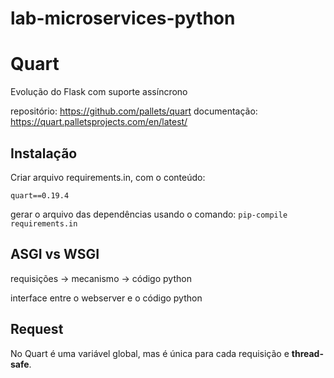 # lab-microservices-python

# Quart 

Evolução do Flask com suporte assíncrono

repositório: https://github.com/pallets/quart
documentação: https://quart.palletsprojects.com/en/latest/


## Instalação 

Criar arquivo requirements.in, com o conteúdo:
```
quart==0.19.4
```
gerar o arquivo das dependências usando o comando:
`pip-compile requirements.in`

## ASGI vs WSGI

requisições -> mecanismo -> código python

interface entre o webserver e o código python

## Request

No Quart é uma variável global, mas é única para cada requisição e **thread-safe**. 
